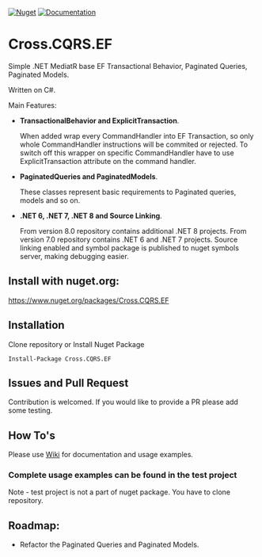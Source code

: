 [![Nuget](https://img.shields.io/nuget/v/Cross.CQRS.EF.svg)](https://nuget.org/packages/Cross.CQRS.EF/) [![Documentation](https://img.shields.io/badge/docs-wiki-yellow.svg)](https://github.com/denis-peshkov/Cross.CQRS.EF/wiki)

# Cross.CQRS.EF

Simple .NET MediatR base EF Transactional Behavior, Paginated Queries, Paginated Models.

Written on C#.

Main Features:
* **TransactionalBehavior and ExplicitTransaction**.

  When added wrap every CommandHandler into EF Transaction, so only whole CommandHandler instructions will be commited or rejected. 
  To switch off this wrapper on specific CommandHandler have to use ExplicitTransaction attribute on the command handler.

* **PaginatedQueries and PaginatedModels**.

  These classes represent basic requirements to Paginated queries, models and so on.

* **.NET 6, .NET 7, .NET 8 and Source Linking**.

  From version 8.0 repository contains additional .NET 8 projects.
  From version 7.0 repository contains .NET 6 and .NET 7 projects.
  Source linking enabled and symbol package is published to nuget symbols server, making debugging easier.

## Install with nuget.org:

https://www.nuget.org/packages/Cross.CQRS.EF

## Installation

Clone repository or Install Nuget Package
```
Install-Package Cross.CQRS.EF
```

## Issues and Pull Request

Contribution is welcomed. If you would like to provide a PR please add some testing.

## How To's

Please use [Wiki](https://github.com/denis-peshkov/Cross.CQRS.EF/wiki) for documentation and usage examples.

### Complete usage examples can be found in the test project ###
Note - test project is not a part of nuget package. You have to clone repository.

## Roadmap:
- Refactor the Paginated Queries and Paginated Models.
